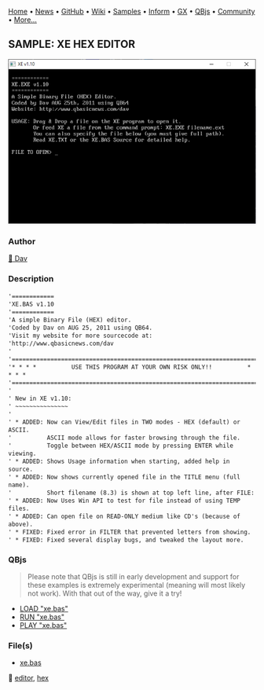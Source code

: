 [Home](https://qb64.com) • [News](../../news.md) • [GitHub](https://github.com/QB64Official/qb64) • [Wiki](https://github.com/QB64Official/qb64/wiki) • [Samples](../../samples.md) • [Inform](../../inform.md) • [GX](../../gx.md) • [QBjs](../../qbjs.md) • [Community](../../community.md) • [More...](../../more.md)

## SAMPLE: XE HEX EDITOR

![screenshot.png](img/screenshot.png)

### Author

[🐝 Dav](../dav.md) 

### Description

```text
'============
'XE.BAS v1.10
'============
'A simple Binary File (HEX) editor.
'Coded by Dav on AUG 25, 2011 using QB64.
'Visit my website for more sourcecode at:
'http://www.qbasicnews.com/dav
'
'==========================================================================
'* * * *          USE THIS PROGRAM AT YOUR OWN RISK ONLY!!          * * * *
'==========================================================================
'
' New in XE v1.10:
' ~~~~~~~~~~~~~~~
'
' * ADDED: Now can View/Edit files in TWO modes - HEX (default) or ASCII.
'          ASCII mode allows for faster browsing through the file.
'          Toggle between HEX/ASCII mode by pressing ENTER while viewing.
' * ADDED: Shows Usage information when starting, added help in source.
' * ADDED: Now shows currently opened file in the TITLE menu (full name).
'          Short filename (8.3) is shown at top left line, after FILE:
' * ADDED: Now Uses Win API to test for file instead of using TEMP files.
' * ADDED: Can open file on READ-ONLY medium like CD's (because of above).
' * FIXED: Fixed error in FILTER that prevented letters from showing.
' * FIXED: Fixed several display bugs, and tweaked the layout more.
```

### QBjs

> Please note that QBjs is still in early development and support for these examples is extremely experimental (meaning will most likely not work). With that out of the way, give it a try!

* [LOAD "xe.bas"](https://v6p9d9t4.ssl.hwcdn.net/html/5963335/index.html?src=https://qb64.com/samples/xe-hex-editor/src/xe.bas)
* [RUN "xe.bas"](https://v6p9d9t4.ssl.hwcdn.net/html/5963335/index.html?mode=auto&src=https://qb64.com/samples/xe-hex-editor/src/xe.bas)
* [PLAY "xe.bas"](https://v6p9d9t4.ssl.hwcdn.net/html/5963335/index.html?mode=play&src=https://qb64.com/samples/xe-hex-editor/src/xe.bas)

### File(s)

* [xe.bas](src/xe.bas)

🔗 [editor](../editor.md), [hex](../hex.md)
